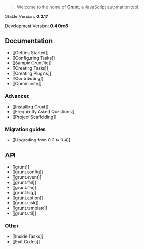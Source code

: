 > Welcome to the home of **Grunt**, a JavaScript automation tool.

Stable Version: **0.3.17**

Development Version: **0.4.0rc8**

## Documentation
* [[Getting Started]]
* [[Configuring Tasks]]
* [[Sample Gruntfile]]
* [[Creating Tasks]]
* [[Creating Plugins]]
* [[Contributing]]
* [[Community]]

### Advanced
* [[Installing Grunt]]
* [[Frequently Asked Questions]]
* [[Project Scaffolding]]

### Migration guides
* [[Upgrading from 0.3 to 0.4]]

## API
* [[grunt]]
* [[grunt.config]]
* [[grunt.event]]
* [[grunt.fail]]
* [[grunt.file]]
* [[grunt.log]]
* [[grunt.option]]
* [[grunt.task]]
* [[grunt.template]]
* [[grunt.util]]

### Other
* [[Inside Tasks]]
* [[Exit Codes]]
